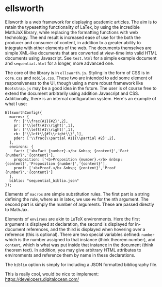 ellsworth
=========

Ellsworth is a web framework for displaying academic articles. The aim is to retain the typesetting functionality of LaTex, by using the incredible MathJaX library, while replacing the formatting functions with web technology. The end result is increased ease of use for the both the producer and consumer of content, in addition to a greater ability to integrate with other elements of the web. The documents themselves are simple XML-like documents that are converted at view-time into valid HTML documents using Javascript. See `test.html` for a simple example document and `sequential.html` for a longer, more advanced one.

The core of the library is in `ellsworth.js`. Styling in the form of CSS is in `core.css` and `mobile.css`. These two are intended to add some element of responsiveness to the UI, though using a more robust framework like `Bootstrap.js` may be a good idea in the future. The user is of course free to extend the document arbitrarily using addition Javascript and CSS. Additionally, there is an internal configuration system. Here's an example of what I use:

```
EllsworthConfig({
  macros: {
    fr: ['\\frac{#1}{#2}',2],
    pr: ['\\left(#1\\right)',1],
    br: ['\\left[#1\\right]',1],
    cb: ['\\left\\{#1\\right\\}',1],
    pder: ['\\frac{\\partial #1}{\\partial #2}',2],
  },
  environs: {
    fact: ['<b>Fact {number}.</b> &nbsp; {content}','Fact {number}','{content}'],
    proposition: ['<b>Proposition {number}.</b> &nbsp; {content}','Proposition {number}','{content}'],
    proof: ['<b>Proof.</b> &nbsp; {content}','Proof {number}','{content}']
  },
  biblio: "sequential_biblio.json"
});
```

Elements of `macros` are simple substitution rules. The first part is a string defining the rule, where as in latex, we use `#n` for the nth argument. The second part is simply the number of arguments. These are passed directly to MathJax.

Elements of `environs` are akin to LaTeX environments. Here the first argument is displayed at declaration, the second is displayed for in-document references, and the third is displayed when hovering over a reference (this is optional). There are two special variables defined: `number` which is the number assigned to that instance (think theorem number), and `content`, which is what was put inside that instance in the document (think theorem text). In addition, you may give arbitrary HTML attributes to environments and reference them by name in these declarations.

The `biblio` option is simply for including a JSON formatted bibliography file.

This is really cool, would be nice to implement: https://developers.digitalocean.com/
